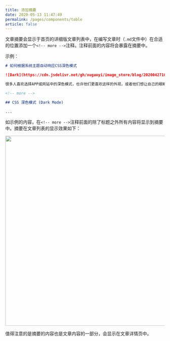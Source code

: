 ```yaml
---
title: 添加摘要
date: 2020-05-13 11:47:49
permalink: /pages/components/table
article: false
---
```


文章摘要会显示于首页的详细版文章列表中，在编写文章时（`.md`文件中）在合适的位置添加一个`<!-- more -->`注释。注释前面的内容将会暴露在摘要中。

示例：

```md
# 如何根据系统主题自动响应CSS深色模式

![Dark](https://cdn.jsdelivr.net/gh/xugaoyi/image_store/blog/20200427163531.jpg)

很多人喜欢选择APP或网站中的深色模式，也许他们更喜欢这样的外观，或者他们想让自己的眼睛免受疲劳。这篇文章将告诉你如何在网站中实现一个自动的CSS深色模式，根据访客的系统主题来自动响应。

<!-- more -->

## CSS 深色模式 (Dark Mode)

...

```

如示例的内容，在`<!-- more -->`注释前面的除了标题之外所有内容将显示到摘要中。摘要在文章列表的显示效果如下：
<p align="center">
  <img src="https://cdn.jsdelivr.net/gh/xugaoyi/image_store/blog/20200513165502.png" width="600">
</p>

值得注意的是摘要的内容也是文章内容的一部分，会显示在文章详情页中。